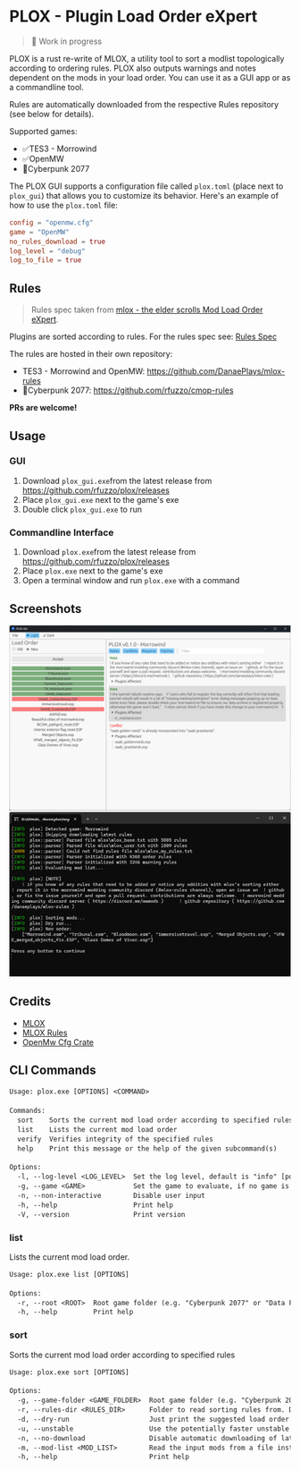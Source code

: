 # PLOX - Plugin Load Order eXpert

> 🚧 Work in progress

PLOX is a rust re-write of MLOX, a utility tool to sort a modlist topologically according to ordering rules. PLOX also outputs warnings and notes dependent on the mods in your load order. You can use it as a GUI app or as a commandline tool.

Rules are automatically downloaded from the respective Rules repository (see below for details).

Supported games:

- ✅TES3 - Morrowind
- ✅OpenMW
- 🚧Cyberpunk 2077

The PLOX GUI supports a configuration file called `plox.toml` (place next to `plox_gui`) that allows you to customize its behavior. Here's an example of how to use the `plox.toml` file:

```toml
config = "openmw.cfg"
game = "OpenMW"
no_rules_download = true
log_level = "debug"
log_to_file = true
```

## Rules

> Rules spec taken from [mlox - the elder scrolls Mod Load Order eXpert](https://github.com/mlox/mlox).

Plugins are sorted according to rules. For the rules spec see: [Rules Spec](./docs/Rules_spec.md)

The rules are hosted in their own repository:

- TES3 - Morrowind and OpenMW: <https://github.com/DanaePlays/mlox-rules>
- 🚧Cyberpunk 2077: <https://github.com/rfuzzo/cmop-rules>

**PRs are welcome!**

## Usage

### GUI

1. Download `plox_gui.exe`from  the latest release from <https://github.com/rfuzzo/plox/releases>
2. Place `plox_gui.exe` next to the game's exe
3. Double click `plox_gui.exe` to run

### Commandline Interface

1. Download `plox.exe`from  the latest release from <https://github.com/rfuzzo/plox/releases>
2. Place `plox.exe` next to the game's exe
3. Open a terminal window and run `plox.exe` with a command

## Screenshots

![Screenshot](/assets/screenshot_gui1.png)
![Screenshot](/assets/screenshot_cli1.png)

## Credits

- [MLOX](https://github.com/mlox/mlox)
- [MLOX Rules](https://github.com/DanaePlays/mlox-rules)
- [OpenMw Cfg Crate](https://gitlab.com/bmwinger/openmw-cfg)

## CLI Commands

```txt
Usage: plox.exe [OPTIONS] <COMMAND>

Commands:
  sort    Sorts the current mod load order according to specified rules
  list    Lists the current mod load order
  verify  Verifies integrity of the specified rules
  help    Print this message or the help of the given subcommand(s)

Options:
  -l, --log-level <LOG_LEVEL>  Set the log level, default is "info" [possible values: trace, debug, info, warn, error]
  -g, --game <GAME>            Set the game to evaluate, if no game is specified it will attempt to deduce the game from the current working directory [possible values: morrowind, open-morrowind, cyberpunk]
  -n, --non-interactive        Disable user input
  -h, --help                   Print help
  -V, --version                Print version
```

### list

Lists the current mod load order.

```txt
Usage: plox.exe list [OPTIONS]

Options:
  -r, --root <ROOT>  Root game folder (e.g. "Cyberpunk 2077" or "Data Files"). Default is current working directory 
  -h, --help         Print help
```

### sort

Sorts the current mod load order according to specified rules

```txt
Usage: plox.exe sort [OPTIONS]

Options:
  -g, --game-folder <GAME_FOLDER>  Root game folder (e.g. "Cyberpunk 2077" or "Data Files"). Default is current working directory
  -r, --rules-dir <RULES_DIR>      Folder to read sorting rules from. Default is ./plox or ./mlox for TES3
  -d, --dry-run                    Just print the suggested load order without sorting
  -u, --unstable                   Use the potentially faster unstable sorter
  -n, --no-download                Disable automatic downloading of latest ruleset
  -m, --mod-list <MOD_LIST>        Read the input mods from a file instead of checking the root folder
  -h, --help                       Print help
```
